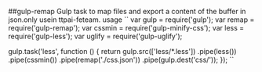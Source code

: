 ##gulp-remap
Gulp task to map files and export a content of the buffer in json.only usein ttpai-feteam.
usage
``
var gulp = require('gulp');
var remap = require('gulp-remap');
var cssmin = require('gulp-minify-css');
var less = require('gulp-less');
var uglify = require('gulp-uglify');

gulp.task('less', function () {
	return gulp.src(['less/*.less'])
		.pipe(less())
		.pipe(cssmin())
		.pipe(remap('./css.json'))
		.pipe(gulp.dest('css/'));
});
``
